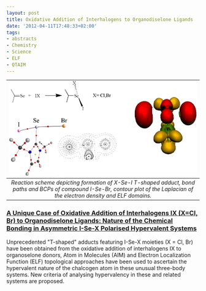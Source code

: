 ```yaml
---
layout: post
title: Oxidative Addition of Interhalogens to Organodiselone Ligands
date: '2012-04-11T17:48:33+02:00'
tags:
- abstracts
- Chemistry
- Science
- ELF
- QTAIM
---
```

| ![](/imgs/m29t8xP5551rsb0g7o1_500.png) |
|:--:|
|*Reaction scheme depicting formation of X-Se-I T-shaped adduct, bond paths and BCPs of compound I-Se-Br, contour plot of the Laplacian of the electron density and ELF domains.*| 

 

### [A Unique Case of Oxidative Addition of Interhalogens IX (X=Cl, Br) to Organodiselone Ligands: Nature of the Chemical Bonding in Asymmetric I-Se-X Polarised Hypervalent Systems](http://dx.doi.org/10.1002/chem.201100970)

Unprecedented "T-shaped" adducts featuring I-Se-X moieties (X = Cl, Br) have been obtained from the oxidative addition of interhalogens IX to organoselone donors, Atom in Molecules (AIM) and Electron Localization Function (ELF) topological approaches have been used to ascertain the hypervalent nature of the chalcogen atom in these unusual three-body systems. New criteria of analysing hypervalency in these and related systems are proposed.

